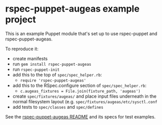 # rspec-puppet-augeas example project

This is an example Puppet module that's set up to use rspec-puppet and
rspec-puppet-augeas.

To reproduce it:

* create manifests
* run `gem install rspec-puppet-augeas`
* run `rspec-puppet-init`
* add this to the top of `spec/spec_helper.rb`:
  * `require 'rspec-puppet-augeas'`
* add this to the RSpec.configure section of `spec/spec_helper.rb`:
  * `c.augeas_fixtures = File.join(fixture_path, 'augeas')`
* create `spec/fixtures/augeas/` and place input files underneath in the normal filesystem layout (e.g. `spec/fixtures/augeas/etc/sysctl.conf`
* add tests to `spec/classes` and `spec/defines`

See the [rspec-puppet-augeas README](https://github.com/domcleal/rspec-puppet-augeas/blob/master/README.md)
and its specs for test examples.
